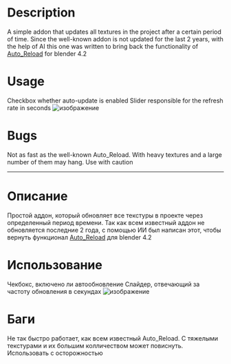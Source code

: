 # Description
A simple addon that updates all textures in the project after a certain period of time. Since the well-known addon is not updated for the last 2 years, with the help of AI this one was written to bring back the functionality of [Auto_Reload](https://github.com/samytichadou/Auto_Reload_Blender_addon) for blender 4.2


# Usage
Checkbox whether auto-update is enabled
Slider responsible for the refresh rate in seconds
![изображение](https://github.com/user-attachments/assets/cc2c00cb-f05f-40a4-b5f0-f42543c4f368)

# Bugs
Not as fast as the well-known Auto_Reload. With heavy textures and a large number of them may hang. Use with caution


---


# Описание
Простой аддон, который обновляет все текстуры в проекте через определенный период времени. Так как всем известный аддон не обновляется последние 2 года, с помощью ИИ был написан этот, чтобы вернуть функционал [Auto_Reload](https://github.com/samytichadou/Auto_Reload_Blender_addon) для blender 4.2

# Использование
Чекбокс, включено ли автообновление
Слайдер, отвечающий за частоту обновления в секундах
![изображение](https://github.com/user-attachments/assets/cc2c00cb-f05f-40a4-b5f0-f42543c4f368)

# Баги
Не так быстро работает, как всем известный Auto_Reload. С тяжелыми текстурами и их большим колличеством может повиснуть. Использовать с осторожностью
